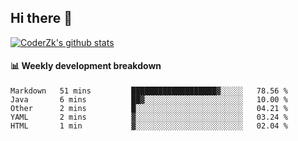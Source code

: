 ## Hi there 👋

[![CoderZk's github stats](https://github-readme-stats.vercel.app/api?username=zhoukuo123&show_icons=true&count_private=true)](https://github.com/anuraghazra/github-readme-stats)

#### :bar_chart: Weekly development breakdown

<!--START_SECTION:waka-->
```text
Markdown   51 mins         ███████████████████▓░░░░░   78.56 % 
Java       6 mins          ██▓░░░░░░░░░░░░░░░░░░░░░░   10.00 % 
Other      2 mins          █░░░░░░░░░░░░░░░░░░░░░░░░   04.21 % 
YAML       2 mins          ▓░░░░░░░░░░░░░░░░░░░░░░░░   03.24 % 
HTML       1 min           ▓░░░░░░░░░░░░░░░░░░░░░░░░   02.04 % 
```
<!--END_SECTION:waka-->
